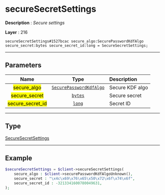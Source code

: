 # secureSecretSettings

**Description** : *Secure settings*

**Layer** : 216

```tl
secureSecretSettings#1527bcac secure_algo:SecurePasswordKdfAlgo secure_secret:bytes secure_secret_id:long = SecureSecretSettings;
```

---

## Parameters

| Name | Type | Description |
| :---: | :---: | :--- |
| <mark>secure_algo</mark> | [`SecurePasswordKdfAlgo`](type/SecurePasswordKdfAlgo) | Secure KDF algo |
| <mark>secure_secret</mark> | [`bytes`](type/bytes) | Secure secret |
| <mark>secure_secret_id</mark> | [`long`](type/long) | Secret ID |

---

## Type

[SecureSecretSettings](type/SecureSecretSettings)

---

## Example

```php
$secureSecretSettings = $client->secureSecretSettings(
	secure_algo : $client->securePasswordKdfAlgoUnknown(),
	secure_secret : "\x4c\x69\x76\x65\x50\x72\x6f\x74\x6f",
	secure_secret_id : -3213341600780049631,
);
```